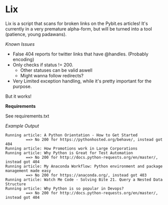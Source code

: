# Lix
Lix is a script that scans for broken links on the Pybit.es articles!
It's currently in a very premature alpha-form, but will be turned into a tool (patience, young padawans).

*Known Issues*
* False 404 reports for twitter links that have @handles. (Probably encoding)
* Only checks if status != 200.
  * Other statuses can be valid aswell
  * Might wanna follow redirects?
* Very Limited exception handling, while it's pretty important for the purpose.

But it works!

**Requirements**

See requirements.txt

*Example Output*

```
Running article: A Python Orientation - How to Get Started
         ==> No 200 for https://pythonhosted.org/behave/, instead got 404
Running article: How Promotions work in Large Corporations
Running article: Why Python is Great for Test Automation
         ==> No 200 for http://docs.python-requests.org/en/master/, instead got 404
Running article: My Anaconda Workflow: Python environment and package management made easy
         ==> No 200 for https://anaconda.org/, instead got 403
Running article: Watch Me Code - Solving Bite 21. Query a Nested Data Structure
Running article: Why Python is so popular in Devops?
         ==> No 200 for http://docs.python-requests.org/en/master/, instead got 404
```

